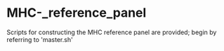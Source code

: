 # MHC-_reference_panel
Scripts for constructing the MHC reference panel are provided; begin by referring to 'master.sh'
